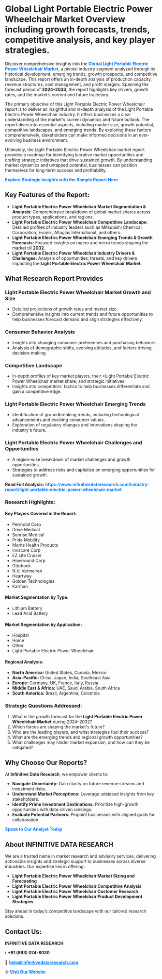 <h1>Global Light Portable Electric Power Wheelchair Market Overview including growth forecasts, trends, competitive analysis, and key player strategies.</h1>
<p>
Discover comprehensive insights into the 
<a href="https://www.infinitivedataresearch.com/industry-report/light-portable-electric-power-wheelchair-market" rel="dofollow" style="color: #007BFF; text-decoration: none;"><strong>Global Light Portable Electric Power Wheelchair Market</strong></a>, a pivotal industry segment analyzed through its historical development, emerging trends, growth prospects, and competitive landscape. This report offers an in-depth analysis of production capacity, revenue structures, cost management, and profit margins. Spanning the forecast period of <strong>2024–2033</strong>, the report highlights key drivers, growth rates, and the market’s current and future trajectory.
</p>
<p>
The primary objective of this Light Portable Electric Power Wheelchair report is to deliver an insightful and in-depth analysis of the Light Portable Electric Power Wheelchair industry. It offers businesses a clear understanding of the market's current dynamics and future outlook. The report dives into essential aspects, including market size, growth potential, competitive landscapes, and emerging trends. By exploring these factors comprehensively, stakeholders can make informed decisions in an ever-evolving business environment.
</p>
<p>
Ultimately, the Light Portable Electric Power Wheelchair market report provides a roadmap for identifying lucrative market opportunities and crafting strategic initiatives that drive sustained growth. By understanding market dynamics and untapped potential, businesses can position themselves for long-term success and profitability.
</p>
<p>
<a href="https://www.infinitivedataresearch.com/request-sample/reportId=107640" style="color: #007BFF; text-decoration: none;"><strong>Explore Strategic Insights with the Sample Report Here</strong></a>
</p>

<h2>Key Features of the Report:</h2>
<ul>
<li><strong>Light Portable Electric Power Wheelchair Market Segmentation & Analysis:</strong> Comprehensive breakdown of global market shares across product types, applications, and regions.</li>
<li><strong>Light Portable Electric Power Wheelchair Competitive Landscape:</strong> Detailed profiles of industry leaders such as Mitsubishi Chemical Corporation, Evonik, Altuglas International, and others.</li>
<li><strong>Light Portable Electric Power Wheelchair Emerging Trends & Growth Forecasts:</strong> Focused insights on macro and micro trends shaping the market till <strong>2032</strong>.</li>
<li><strong>Light Portable Electric Power Wheelchair Industry Drivers & Challenges:</strong> Analysis of opportunities, threats, and key drivers impacting the <strong>Light Portable Electric Power Wheelchair Market</strong>.</li>
</ul>

<h2>What Research Report Provides</h2>
<h3>Light Portable Electric Power Wheelchair Market Growth and Size</h3>
<ul>
<li>Detailed projections of growth rates and market size.</li>
<li>Comprehensive insights into current trends and future opportunities to help businesses forecast demand and align strategies effectively.</li>
</ul>

<h3>Consumer Behavior Analysis</h3>
<ul>
<li>Insights into changing consumer preferences and purchasing behaviors.</li>
<li>Analysis of demographic shifts, evolving attitudes, and factors driving decision-making.</li>
</ul>

<h3>Competitive Landscape</h3>
<ul>
<li>In-depth profiles of key market players, their >Light Portable Electric Power Wheelchair market share, and strategic initiatives.</li>
<li>Insights into competitors' tactics to help businesses differentiate and gain a competitive edge.</li>
</ul>

<h3>Light Portable Electric Power Wheelchair Emerging Trends</h3>
<ul>
<li>Identification of groundbreaking trends, including technological advancements and evolving consumer values.</li>
<li>Exploration of regulatory changes and innovations shaping the industry's future.</li>
</ul>

<h3>Light Portable Electric Power Wheelchair Challenges and Opportunities</h3>
<ul>
<li>A region-wise breakdown of market challenges and growth opportunities.</li>
<li>Strategies to address risks and capitalize on emerging opportunities for sustained growth.</li>
</ul>
<p><strong>Read Full Analysis:</strong> <a href="https://www.infinitivedataresearch.com/industry-report/light-portable-electric-power-wheelchair-market" rel="dofollow" style="color: #007BFF; text-decoration: none;"><strong>https://www.infinitivedataresearch.com/industry-report/light-portable-electric-power-wheelchair-market</strong></a></p>
<h3>Research Highlights:</h3>
<h4>Key Players Covered in the Report:</h4>
<ul><li>Permobil Corp</li><li>Drive Medical</li><li>Sunrise Medical</li><li>Pride Mobility</li><li>Merits Health Products</li><li>Invacare Corp</li><li>EZ Lite Cruiser</li><li>Hoveround Corp</li><li>Ottobock</li><li>N.V. Vermeiren</li><li>Heartway</li><li>Golden Technologies</li><li>Karman</li></ul>
<h4>Market Segmentation by Type:</h4>
<ul><li>Lithium Battery</li><li>Lead Acid Battery</li></ul>
<h4>Market Segmentation by Application:</h4>
<ul><li>Hospital</li><li>Home</li><li>Other</li><li>Light Portable Electric Power Wheelchair</li></ul>

<h4>Regional Analysis:</h4>
<ul>
<li><strong>North America:</strong> United States, Canada, Mexico</li>
<li><strong>Asia-Pacific:</strong> China, Japan, India, Southeast Asia</li>
<li><strong>Europe:</strong> Germany, UK, France, Italy, Russia</li>
<li><strong>Middle East & Africa:</strong> UAE, Saudi Arabia, South Africa</li>
<li><strong>South America:</strong> Brazil, Argentina, Colombia</li>
</ul>

<h3>Strategic Questions Addressed:</h3>
<ol>
<li>What is the growth forecast for the <strong>Light Portable Electric Power Wheelchair Market</strong> during 2024–2032?</li>
<li>Which forces are shaping the market's future?</li>
<li>Who are the leading players, and what strategies fuel their success?</li>
<li>What are the emerging trends and regional growth opportunities?</li>
<li>What challenges may hinder market expansion, and how can they be mitigated?</li>
</ol>

<h2>Why Choose Our Reports?</h2>
<p>At <strong>Infinitive Data Research</strong>, we empower clients to:</p>
<ul>
<li><strong>Navigate Uncertainty:</strong> Gain clarity on future revenue streams and investment risks.</li>
<li><strong>Understand Market Perceptions:</strong> Leverage unbiased insights from key stakeholders.</li>
<li><strong>Identify Prime Investment Destinations:</strong> Prioritize high-growth opportunities with data-driven rankings.</li>
<li><strong>Evaluate Potential Partners:</strong> Pinpoint businesses with aligned goals for collaboration.</li>
</ul>
<p><a href="https://www.infinitivedataresearch.com/industry-report/light-portable-electric-power-wheelchair-market" rel="dofollow" style="color: #007BFF; text-decoration: none;"><strong>Speak to Our Analyst Today</strong></a></p>

<h2>About INFINITIVE DATA RESEARCH</h2>
<p>We are a trusted name in market research and advisory services, delivering actionable insights and strategic support to businesses across diverse industries. Our expertise lies in offering:</p>
<ul>
<li><strong>Light Portable Electric Power Wheelchair Market Sizing and Forecasting</strong></li>
<li><strong>Light Portable Electric Power Wheelchair Competitive Analysis</strong></li>
<li><strong>Light Portable Electric Power Wheelchair Customer Research</strong></li>
<li><strong>Light Portable Electric Power Wheelchair Product Development Strategies</strong></li>
</ul>
<p>Stay ahead in today’s competitive landscape with our tailored research solutions.</p>

<h2>Contact Us:</h2>
<p><strong>INFINITIVE DATA RESEARCH</strong></p>
<p>📞 <strong>+91 (883) 074-8030</strong></p>
<p>📧 <strong><a href="mailto:help@infinitivedataresearch.com" style="color: #007BFF;">help@infinitivedataresearch.com</a></strong></p>
<p>🌐 <strong><a href="https://www.infinitivedataresearch.com" rel="dofollow" style="color: #007BFF;">Visit Our Website</a></strong></p>
